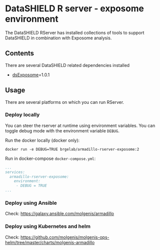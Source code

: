# DataSHIELD R server - exposome environment

The DataSHIELD RServer has installed collections of tools to support DataSHIELD in combination with Exposome analysis.

## Contents
There are several DataSHIELD related dependencies installed
- [dsExposome](https://github.com/isglobal-brge/dsExposome/tree/v1.0.1)=1.0.1
## Usage
There are several platforms on which you can run RServer.

### Deploy locally
You can steer the rserver at runtime using environment variables. You can toggle debug mode with the environment variable `DEBUG`.

Run the docker locally (docker only):

`docker run -e DEBUG=TRUE brgelab/armadillo-rserver-exposome:2`

Run in docker-compose `docker-compose.yml`:

```yaml
...
services:
  armadillo-rserver-exposome:
    environment: 
     - DEBUG = TRUE
...
```

### Deploy using Ansible

Check: https://galaxy.ansible.com/molgenis/armadillo

### Deploy using Kubernetes and helm

Check: https://github.com/molgenis/molgenis-ops-helm/tree/master/charts/molgenis-armadillo
